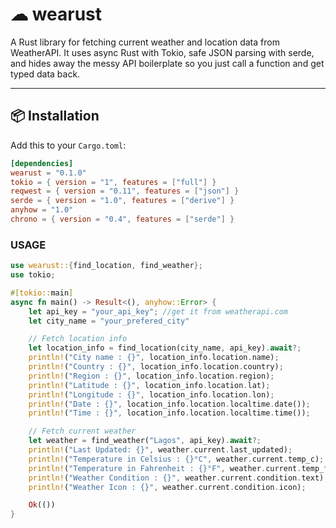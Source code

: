 # ☁ wearust

A Rust library for fetching current weather and location data from WeatherAPI.
It uses async Rust with Tokio, safe JSON parsing with serde, and hides away the messy API boilerplate so you just call a function and get typed data back.

---

## 📦 Installation

Add this to your `Cargo.toml`:

```toml
[dependencies]
wearust = "0.1.0"
tokio = { version = "1", features = ["full"] }
reqwest = { version = "0.11", features = ["json"] }
serde = { version = "1.0", features = ["derive"] }
anyhow = "1.0"
chrono = { version = "0.4", features = ["serde"] }
```


### USAGE

```rust
use wearust::{find_location, find_weather};
use tokio;

#[tokio::main]
async fn main() -> Result<(), anyhow::Error> {
    let api_key = "your_api_key"; //get it from weatherapi.com
    let city_name = "your_prefered_city"

    // Fetch location info
    let location_info = find_location(city_name, api_key).await?;
    println!("City name : {}", location_info.location.name);
    println!("Country : {}", location_info.location.country);
    println!("Region : {}", location_info.location.region);
    println!("Latitude : {}", location_info.location.lat);
    println!("Longitude : {}", location_info.location.lon);
    println!("Date : {}", location_info.location.localtime.date());
    println!("Time : {}", location_info.location.localtime.time());

    // Fetch current weather
    let weather = find_weather("Lagos", api_key).await?;
    println!("Last Updated: {}", weather.current.last_updated);
    println!("Temperature in Celsius : {}°C", weather.current.temp_c);
    println!("Temperature in Fahrenheit : {}°F", weather.current.temp_f);
    println!("Weather Condition : {}", weather.current.condition.text);
    println!("Weather Icon : {}", weather.current.condition.icon);

    Ok(())
}

```

